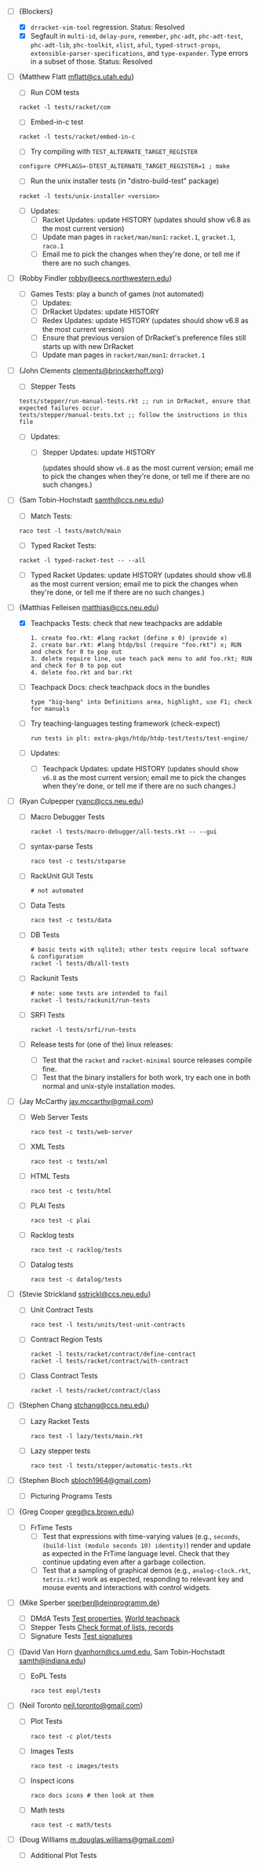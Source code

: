 * [ ] {Blockers}
  - [X] `drracket-vim-tool` regression.
        Status: Resolved
  - [X] Segfault in `multi-id`, `delay-pure`, `remember`, `phc-adt`, `phc-adt-test`, `phc-adt-lib`, `phc-toolkit`, `xlist`, `aful`, `typed-struct-props`, `extensible-parser-specifications`, and `type-expander`. Type errors in a subset of those.
        Status: Resolved

* [ ] {Matthew Flatt <mflatt@cs.utah.edu>}
  - [ ] Run COM tests
   ```
   racket -l tests/racket/com
   ```
  - [ ] Embed-in-c test
   ```
   racket -l tests/racket/embed-in-c
   ```
  - [ ] Try compiling with `TEST_ALTERNATE_TARGET_REGISTER`
   ```
   configure CPPFLAGS=-DTEST_ALTERNATE_TARGET_REGISTER=1 ; make
   ```
  - [ ] Run the unix installer tests (in "distro-build-test" package)
   ```
   racket -l tests/unix-installer <version>
   ```

  - [ ] Updates:
    + [ ] Racket Updates: update HISTORY (updates should show v6.8 as the most current version)
    + [ ] Update man pages in `racket/man/man1`: `racket.1`, `gracket.1`, `raco.1`
    + [ ] Email me to pick the changes when they're done, or tell me if
          there are no such changes.

* [ ] {Robby Findler <robby@eecs.northwestern.edu>}
  - [ ] Games Tests: play a bunch of games (not automated)
     - [ ] Updates:
     + [ ] DrRacket Updates: update HISTORY
     + [ ] Redex Updates: update HISTORY (updates should show v6.8 as the most current version)
     + [ ] Ensure that previous version of DrRacket's preference files still starts up with new DrRacket
     + [ ] Update man pages in `racket/man/man1`: `drracket.1`

* [ ] {John Clements <clements@brinckerhoff.org>}
  - [ ] Stepper Tests
  ```
  tests/stepper/run-manual-tests.rkt ;; run in DrRacket, ensure that expected failures occur.
  tests/stepper/manual-tests.txt ;; follow the instructions in this file
  ```

  - [ ] Updates:
    + [ ] Stepper Updates: update HISTORY

      (updates should show `v6.8` as the most current version; email
      me to pick the changes when they're done, or tell me if there
      are no such changes.)

* [ ] {Sam Tobin-Hochstadt <samth@ccs.neu.edu>}
  - [ ] Match Tests:
  ```
  raco test -l tests/match/main
  ```
  
  - [ ] Typed Racket Tests:
  ```
  racket -l typed-racket-test -- --all
  ```
  
  - [ ] Typed Racket Updates: update HISTORY
      (updates should show v6.8 as the most current version; email me
      to pick the changes when they're done, or tell me if there are no such
      changes.)

* [ ] {Matthias Felleisen <matthias@ccs.neu.edu>}
  - [X] Teachpacks Tests: check that new teachpacks are addable
      ```
      1. create foo.rkt: #lang racket (define x 0) (provide x)
      2. create bar.rkt: #lang htdp/bsl (require "foo.rkt") x; RUN and check for 0 to pop out
      3. delete require line, use teach pack menu to add foo.rkt; RUN and check for 0 to pop out
      4. delete foo.rkt and bar.rkt
      ```

  - [ ] Teachpack Docs: check teachpack docs in the bundles
      ```
      type "big-bang" into Definitions area, highlight, use F1; check for manuals 
      ```

  - [ ] Try teaching-languages testing framework (check-expect)
      ```
      run tests in plt: extra-pkgs/htdp/htdp-test/tests/test-engine/
      ```

  - [ ] Updates:
    + [ ] Teachpack Updates: update HISTORY
      (updates should show `v6.8` as the most current version; email me
      to pick the changes when they're done, or tell me if there are no such
      changes.)

* [ ] {Ryan Culpepper <ryanc@ccs.neu.edu>}
  - [ ] Macro Debugger Tests
    ```
    racket -l tests/macro-debugger/all-tests.rkt -- --gui
    ```

  - [ ] syntax-parse Tests
    ```
    raco test -c tests/stxparse
    ```

  - [ ] RackUnit GUI Tests
    ```
    # not automated
    ```

  - [ ] Data Tests
    ```
    raco test -c tests/data
    ```

  - [ ] DB Tests
    ```
    # basic tests with sqlite3; other tests require local software & configuration
    racket -l tests/db/all-tests
    ```

  - [ ] Rackunit Tests
    ```
    # note: some tests are intended to fail
    racket -l tests/rackunit/run-tests
    ```

  - [ ] SRFI Tests
    ```
    racket -l tests/srfi/run-tests
    ```

  - [ ] Release tests for (one of the) linux releases:
    + [ ] Test that the `racket` and `racket-minimal` source releases
        compile fine.
    + [ ] Test that the binary installers for both work, try each one in
        both normal and unix-style installation modes.

* [ ] {Jay McCarthy <jay.mccarthy@gmail.com>}
  - [ ] Web Server Tests
    ```
    raco test -c tests/web-server
    ```

  - [ ] XML Tests
    ```
    raco test -c tests/xml
    ```

  - [ ] HTML Tests
    ```
    raco test -c tests/html
    ```

  - [ ] PLAI Tests
    ```
    raco test -c plai
    ```

  - [ ] Racklog tests
    ```
    raco test -c racklog/tests
    ```

  - [ ] Datalog tests
    ```
    raco test -c datalog/tests
    ```

* [ ] {Stevie Strickland <sstrickl@ccs.neu.edu>}
  - [ ] Unit Contract Tests
    ```
    raco test -l tests/units/test-unit-contracts
    ```

  - [ ] Contract Region Tests
    ```
    racket -l tests/racket/contract/define-contract
    racket -l tests/racket/contract/with-contract
    ```

  - [ ] Class Contract Tests
    ```
    racket -l tests/racket/contract/class
    ```

* [ ] {Stephen Chang <stchang@ccs.neu.edu>}
  - [ ] Lazy Racket Tests
    
    ```
    raco test -l lazy/tests/main.rkt
    ```
  - [ ] Lazy stepper tests

    ```
    raco test -l tests/stepper/automatic-tests.rkt
    ```

* [ ] {Stephen Bloch <sbloch1964@gmail.com>}
  - [ ] Picturing Programs Tests

* [ ] {Greg Cooper <greg@cs.brown.edu>}
  - [ ] FrTime Tests
    + [ ] Test that expressions with time-varying values (e.g., `seconds`,
        `(build-list (modulo seconds 10) identity)`) render and update as
        expected in the FrTime language level. Check that they continue
        updating even after a garbage collection.
    + [ ] Test that a sampling of graphical demos (e.g., `analog-clock.rkt`,
        `tetris.rkt`) work as expected, responding to relevant key and mouse
        events and interactions with control widgets.

* [ ] {Mike Sperber <sperber@deinprogramm.de>}
  - [ ] DMdA Tests
    [Test properties](https://gist.github.com/mikesperber/51851dc0540307721c24),
    [World teachpack](https://gist.github.com/mikesperber/84273cd5d097edf1cf0f)
  - [ ] Stepper Tests
    [Check format of lists, records](https://gist.github.com/mikesperber/47b614c59930c2fbc7f1)
  - [ ] Signature Tests
    [Test signatures](https://gist.github.com/mikesperber/1ba48601a944ecb38309)

* [ ] {David Van Horn <dvanhorn@cs.umd.edu>, Sam Tobin-Hochstadt <samth@indiana.edu>}
  - [ ] EoPL Tests
    ```
    raco test eopl/tests
    ```

* [ ] {Neil Toronto <neil.toronto@gmail.com>}
  - [ ] Plot Tests
    ```
    raco test -c plot/tests
    ```
  - [ ] Images Tests
    ```
    raco test -c images/tests
    ```
  - [ ] Inspect icons
    ```
    raco docs icons # then look at them
    ```
  - [ ] Math tests
    ```
    raco test -c math/tests
    ```

* [ ] {Doug Williams <m.douglas.williams@gmail.com>}
  - [ ] Additional Plot Tests
